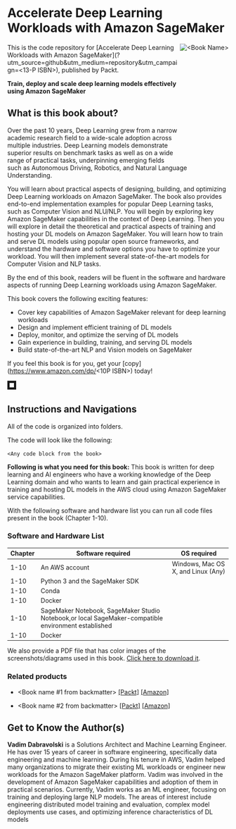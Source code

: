 # Accelerate Deep Learning Workloads with Amazon SageMaker

<a href="<Packtpub book link>?utm_source=github&utm_medium=repository&utm_campaign=<13-P ISBN>"><img src="https://static.packt-cdn.com/products/<13-P ISBN>/cover/smaller" alt="<Book Name>" height="256px" align="right"></a>

This is the code repository for [Accelerate Deep Learning Workloads with Amazon SageMaker](<Packtpub book link>?utm_source=github&utm_medium=repository&utm_campaign=<13-P ISBN>), published by Packt.

**Train, deploy and scale deep learning models effectively using Amazon SageMaker**

## What is this book about?
Over the past 10 years, Deep Learning grew from a narrow academic research field to a wide-scale adoption across multiple industries. Deep Learning models demonstrate superior results on benchmark tasks as well as on a wide range of practical tasks, underpinning emerging fields such as Autonomous Driving, Robotics, and Natural Language Understanding.

You will learn about practical aspects of designing, building, and optimizing Deep Learning workloads on Amazon SageMaker. The book also provides end-to-end implementation examples for popular Deep Learning tasks, such as Computer Vision and NLU/NLP. You will begin by exploring key Amazon SageMaker capabilities in the context of Deep Learning. Then you will explore in detail the theoretical and practical aspects of training and hosting your DL models on Amazon SageMaker. You will learn how to train and serve DL models using popular open source frameworks, and understand the hardware and software options you have to optimize your workload. You will then implement several state-of-the-art models for Computer Vision and NLP tasks.

By the end of this book, readers will be fluent in the software and hardware aspects of running Deep Learning workloads using Amazon SageMaker.

This book covers the following exciting features: 
* Cover key capabilities of Amazon SageMaker relevant for deep learning workloads
* Design and implement efficient training of DL models
* Deploy, monitor, and optimize the serving of DL models
* Gain experience in building, training, and serving DL models
* Build state-of-the-art NLP and Vision models on SageMaker

If you feel this book is for you, get your [copy](https://www.amazon.com/dp/<10P ISBN>) today!

<a href="https://www.packtpub.com/?utm_source=github&utm_medium=banner&utm_campaign=GitHubBanner"><img src="https://raw.githubusercontent.com/PacktPublishing/GitHub/master/GitHub.png" alt="https://www.packtpub.com/" border="5" /></a>

## Instructions and Navigations
All of the code is organized into folders.

The code will look like the following:
```
<Any code block from the book>

```

**Following is what you need for this book:**
This book is written for deep learning and AI engineers who have a working knowledge of the Deep Learning domain and who wants to learn and gain practical experience in training and hosting DL models in the AWS cloud using Amazon SageMaker service capabilities.	

With the following software and hardware list you can run all code files present in the book (Chapter 1-10).

### Software and Hardware List

| Chapter  | Software required                                                                    | OS required                        |
| -------- | -------------------------------------------------------------------------------------| -----------------------------------|
|  		1-10   |   				An AWS account			                                            			  | Windows, Mac OS X, and Linux (Any) |
|  1-10        |   					Python 3 and the SageMaker SDK																        |                                    |
|  1-10        |   				Conda																                                      |                                    |
|  1-10        |   				Docker                                                                    |                                    |
|  1-10        |   				SageMaker Notebook, SageMaker Studio Notebook,or local SageMaker-compatible environment established  |                    |
|  1-10        |   				Docker                                                                    |                                    |

We also provide a PDF file that has color images of the screenshots/diagrams used in this book. [Click here to download it](https://packt.link/FXLPc).


### Related products <Other books you may enjoy>
* <Book name #1 from backmatter> [[Packt]](<Book link on Packtpub>) [[Amazon]](https://www.amazon.com/dp/<10P-ISBN>)

* <Book name #2 from backmatter> [[Packt]](<Book link on Packtpub>) [[Amazon]](https://www.amazon.com/dp/<10P-ISBN>)

## Get to Know the Author(s)
**Vadim Dabravolski**  is a Solutions Architect and Machine Learning Engineer. He has over 15 years of career in software engineering, specifically data engineering and machine learning. During his tenure in AWS, Vadim helped many organizations to migrate their existing ML workloads or engineer new workloads for the Amazon SageMaker platform. Vadim was involved in the development of Amazon SageMaker capabilities and adoption of them in practical scenarios.
Currently, Vadim works as an ML engineer, focusing on training and deploying large NLP models. The areas of interest include engineering distributed model training and evaluation, complex model deployments use cases, and optimizing inference characteristics of DL models
